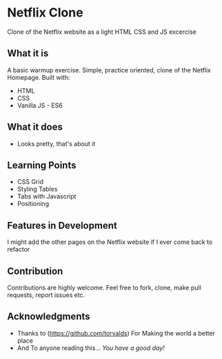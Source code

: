 # Netflix Clone

Clone of the Netflix website as a light HTML CSS and JS excercise 

## What it is

A basic warmup exercise. Simple, practice oriented, clone of the Netflix Homepage. Built with:

- HTML
- CSS
- Vanilla JS - ES6

## What it does

- Looks pretty, that's about it

## Learning Points

- CSS Grid
- Styling Tables
- Tabs with Javascript
- Positioning

## Features in Development

I might add the other pages on the Netflix website if I ever come back to refactor

## Contribution

Contributions are highly welcome. Feel free to fork, clone, make pull requests, report issues etc.

## Acknowledgments

- Thanks to (https://github.com/torvalds) For Making the world a better place
- And To anyone reading this... _You have a good day!_
